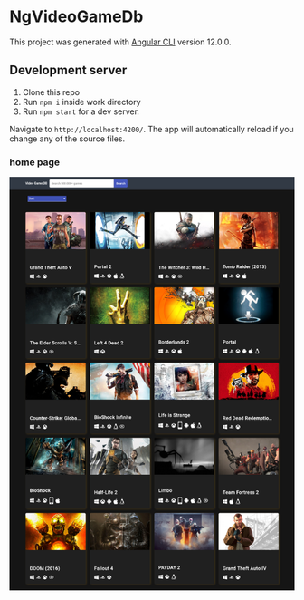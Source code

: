 # NgVideoGameDb

This project was generated with [Angular CLI](https://github.com/angular/angular-cli) version 12.0.0.

## Development server
1. Clone this repo
2. Run `npm i` inside work directory
3. Run `npm start` for a dev server. 

Navigate to `http://localhost:4200/`. The app will automatically reload if you change any of the source files.

### home page
![home](https://github.com/devreagi/video-game-app/blob/880c9c79b12f83246d00f89d709405c2483a7966/img/home.png)
